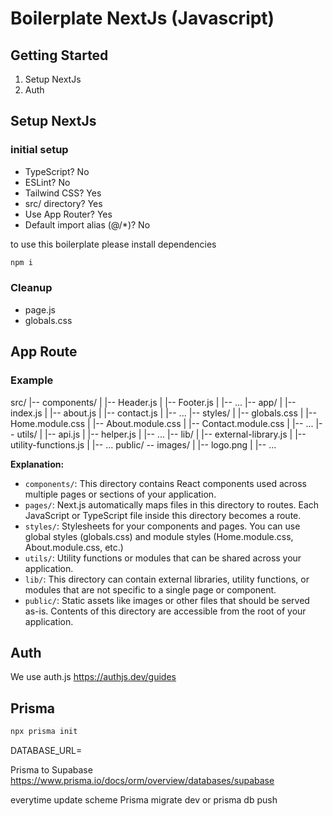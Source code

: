 # Boilerplate NextJs (Javascript)

## Getting Started

1. Setup NextJs
2. Auth


## Setup NextJs

### initial setup
- TypeScript? No
- ESLint? No
- Tailwind CSS? Yes
- src/ directory? Yes
- Use App Router? Yes
- Default import alias (@/*)? No

to use this boilerplate please install dependencies

```bash
npm i 

```

### Cleanup
- page.js
- globals.css


## App Route

### Example

src/
|-- components/
|   |-- Header.js
|   |-- Footer.js
|   |-- ...
|-- app/
|   |-- index.js
|   |-- about.js
|   |-- contact.js
|   |-- ...
|-- styles/
|   |-- globals.css
|   |-- Home.module.css
|   |-- About.module.css
|   |-- Contact.module.css
|   |-- ...
|-- utils/
|   |-- api.js
|   |-- helper.js
|   |-- ...
|-- lib/
|   |-- external-library.js
|   |-- utility-functions.js
|   |-- ...
public/
-- images/
|   |-- logo.png
|   |-- ...


**Explanation:**

- `components/`: This directory contains React components used across multiple pages or sections of your application.
- `pages/`: Next.js automatically maps files in this directory to routes. Each JavaScript or TypeScript file inside this directory becomes a route.
- `styles/`: Stylesheets for your components and pages. You can use global styles (globals.css) and module styles (Home.module.css, About.module.css, etc.)
- `utils/`: Utility functions or modules that can be shared across your application.
- `lib/`: This directory can contain external libraries, utility functions, or modules that are not specific to a single page or component.
- `public/`: Static assets like images or other files that should be served as-is. Contents of this directory are accessible from the root of your application.



## Auth

We use auth.js https://authjs.dev/guides



## Prisma

```bash
npx prisma init

```


DATABASE_URL= 


Prisma to Supabase
https://www.prisma.io/docs/orm/overview/databases/supabase


everytime update scheme
Prisma migrate dev or prisma db push
